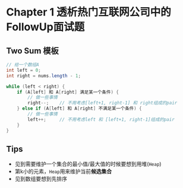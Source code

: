 # Chapter 1 透析热门互联网公司中的FollowUp面试题

## Two Sum 模板

```java
// 给一个数组A
int left = 0;
int right = nums.length - 1;

while (left < right) {
    if (A[left] 和 A[right] 满足某一个条件) {
        // 做一些事情
        right--;    // 不用考虑[left+1, right-1] 和 right组成的pair
    } else if (A[left] 和 A[right] 不满足某一个条件) {
        // 做一些事情
        left++;     // 不用考虑left 和 [left+1, right-1]组成的pair
    }
}
```

## Tips

- 见到需要维护一个集合的最小值/最大值的时候要想到用堆(`Heap`)
- 第k小的元素，`Heap`用来维护当前**候选集合**
- 见到数组要想到先排序